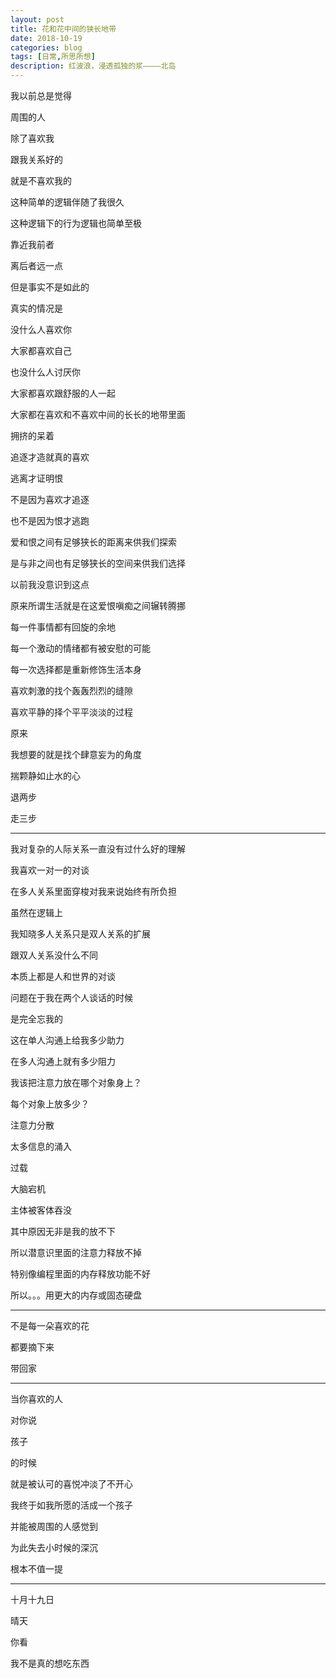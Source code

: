 ```yaml
---
layout: post
title: 花和花中间的狭长地带
date: 2018-10-19
categories: blog
tags: [日常,所思所想]
description: 红波浪，浸透孤独的浆————北岛
---
```


我以前总是觉得

周围的人

除了喜欢我

跟我关系好的

就是不喜欢我的

这种简单的逻辑伴随了我很久

这种逻辑下的行为逻辑也简单至极

靠近我前者

离后者远一点

但是事实不是如此的

真实的情况是

没什么人喜欢你

大家都喜欢自己

也没什么人讨厌你

大家都喜欢跟舒服的人一起

大家都在喜欢和不喜欢中间的长长的地带里面

拥挤的呆着

追逐才造就真的喜欢

逃离才证明恨

不是因为喜欢才追逐

也不是因为恨才逃跑

爱和恨之间有足够狭长的距离来供我们探索

是与非之间也有足够狭长的空间来供我们选择

以前我没意识到这点

原来所谓生活就是在这爱恨嗔痴之间辗转腾挪

每一件事情都有回旋的余地

每一个激动的情绪都有被安慰的可能

每一次选择都是重新修饰生活本身

喜欢刺激的找个轰轰烈烈的缝隙

喜欢平静的择个平平淡淡的过程

原来

我想要的就是找个肆意妄为的角度

揣颗静如止水的心

退两步

走三步

----

我对复杂的人际关系一直没有过什么好的理解

我喜欢一对一的对谈

在多人关系里面穿梭对我来说始终有所负担

虽然在逻辑上

我知晓多人关系只是双人关系的扩展

跟双人关系没什么不同

本质上都是人和世界的对谈

问题在于我在两个人谈话的时候

是完全忘我的

这在单人沟通上给我多少助力

在多人沟通上就有多少阻力

我该把注意力放在哪个对象身上？

每个对象上放多少？

注意力分散

太多信息的涌入

过载

大脑宕机

主体被客体吞没

其中原因无非是我的放不下

所以潜意识里面的注意力释放不掉

特别像编程里面的内存释放功能不好

所以。。。用更大的内存或固态硬盘

------

不是每一朵喜欢的花

都要摘下来

带回家

------

当你喜欢的人

对你说

孩子

的时候

就是被认可的喜悦冲淡了不开心

我终于如我所愿的活成一个孩子

并能被周围的人感觉到

为此失去小时候的深沉

根本不值一提

------

十月十九日

晴天

你看

我不是真的想吃东西
